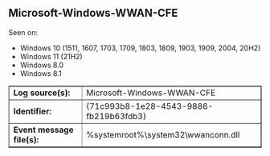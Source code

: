 ## Microsoft-Windows-WWAN-CFE

Seen on:
* Windows 10 (1511, 1607, 1703, 1709, 1803, 1809, 1903, 1909, 2004, 20H2)
* Windows 11 (21H2)
* Windows 8.0
* Windows 8.1

<table border="1" class="docutils">
  <tbody>
    <tr>
      <td><b>Log source(s):</b></td>
      <td>Microsoft-Windows-WWAN-CFE</td>
    </tr>
    <tr>
      <td><b>Identifier:</b></td>
      <td>{71c993b8-1e28-4543-9886-fb219b63fdb3}</td>
    </tr>
    <tr>
      <td><b>Event message file(s):</b></td>
      <td>%systemroot%\system32\wwanconn.dll</td>
    </tr>
  </tbody>
</table>

&nbsp;

